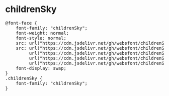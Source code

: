 # childrenSky

<pre>
@font-face {
    font-family: "childrenSky";
    font-weight: normal;
    font-style: normal;
    src: url("https://cdn.jsdelivr.net/gh/websfont/childrenSky/childrenSky.eot");
    src: url("https://cdn.jsdelivr.net/gh/websfont/childrenSky/childrenSky.eot?#iefix") format("embedded-opentype"),
         url("https://cdn.jsdelivr.net/gh/websfont/childrenSky/childrenSky.woff2") format("woff2"),
         url("https://cdn.jsdelivr.net/gh/websfont/childrenSky/childrenSky.woff") format("woff"),
         url("https://cdn.jsdelivr.net/gh/websfont/childrenSky/childrenSky.ttf") format("truetype");
    font-display: swap;
}
.childrenSky {
    font-family: "childrenSky";
}
</pre>
